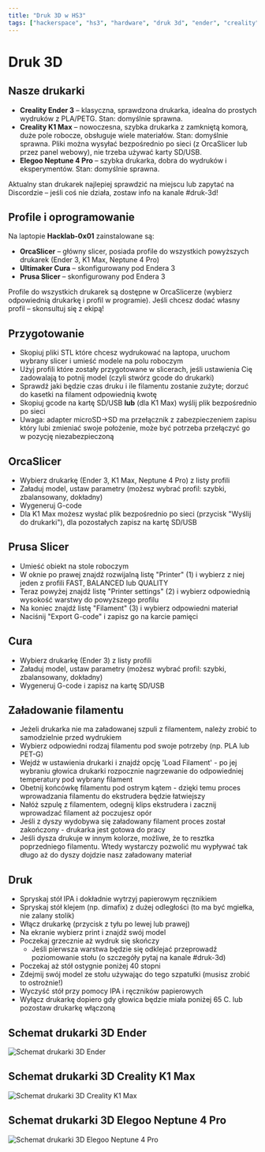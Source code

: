 ```yaml
---
title: "Druk 3D w HS3"
tags: ["hackerspace", "hs3", "hardware", "druk 3d", "ender", "creality", "k1max", "elegoo", "neptune"]
---
```


# Druk 3D

## Nasze drukarki

- **Creality Ender 3** – klasyczna, sprawdzona drukarka, idealna do prostych wydruków z PLA/PETG. Stan: domyślnie sprawna.
- **Creality K1 Max** – nowoczesna, szybka drukarka z zamkniętą komorą, duże pole robocze, obsługuje wiele materiałów. Stan: domyślnie sprawna. Pliki można wysyłać bezpośrednio po sieci (z OrcaSlicer lub przez panel webowy), nie trzeba używać karty SD/USB.
- **Elegoo Neptune 4 Pro** – szybka drukarka, dobra do wydruków i eksperymentów. Stan: domyślnie sprawna.

Aktualny stan drukarek najlepiej sprawdzić na miejscu lub zapytać na Discordzie  – jeśli coś nie działa, zostaw info na kanale #druk-3d!

## Profile i oprogramowanie

Na laptopie **Hacklab-0x01** zainstalowane są:
- **OrcaSlicer** – główny slicer, posiada profile do wszystkich powyższych drukarek (Ender 3, K1 Max, Neptune 4 Pro)
- **Ultimaker Cura** – skonfigurowany pod Endera 3
- **Prusa Slicer** – skonfigurowany pod Endera 3

Profile do wszystkich drukarek są dostępne w OrcaSlicerze (wybierz odpowiednią drukarkę i profil w programie). Jeśli chcesz dodać własny profil – skonsultuj się z ekipą!

## Przygotowanie

- Skopiuj pliki STL które chcesz wydrukować na laptopa, uruchom wybrany slicer i umieść modele na polu roboczym
- Użyj profili które zostały przygotowane w slicerach, jeśli ustawienia Cię zadowalają to potnij model (czyli stwórz gcode do drukarki)
- Sprawdź jaki będzie czas druku i ile filamentu zostanie zużyte; dorzuć do kasetki na filament odpowiednią kwotę
- Skopiuj gcode na kartę SD/USB **lub** (dla K1 Max) wyślij plik bezpośrednio po sieci
- Uwaga: adapter microSD->SD ma przełącznik z zabezpieczeniem zapisu który lubi zmieniać swoje położenie, może być potrzeba przełączyć go w pozycję niezabezpieczoną

## OrcaSlicer

- Wybierz drukarkę (Ender 3, K1 Max, Neptune 4 Pro) z listy profili
- Załaduj model, ustaw parametry (możesz wybrać profil: szybki, zbalansowany, dokładny)
- Wygeneruj G-code
- Dla K1 Max możesz wysłać plik bezpośrednio po sieci (przycisk "Wyślij do drukarki"), dla pozostałych zapisz na kartę SD/USB

## Prusa Slicer

- Umieść obiekt na stole roboczym
- W oknie po prawej znajdź rozwijalną listę "Printer" (1) i wybierz z niej jeden z profili FAST, BALANCED lub QUALITY
- Teraz powyżej znajdź listę "Printer settings" (2) i wybierz odpowiednią wysokość warstwy do powyższego profilu 
- Na koniec znajdź listę "Filament" (3) i wybierz odpowiedni materiał
- Naciśnij "Export G-code" i zapisz go na karcie pamięci

## Cura

- Wybierz drukarkę (Ender 3) z listy profili
- Załaduj model, ustaw parametry (możesz wybrać profil: szybki, zbalansowany, dokładny)
- Wygeneruj G-code i zapisz na kartę SD/USB

## Załadowanie filamentu

- Jeżeli drukarka nie ma załadowanej szpuli z filamentem, należy zrobić to samodzielnie przed wydrukiem
- Wybierz odpowiedni rodzaj filamentu pod swoje potrzeby (np. PLA lub PET-G)
- Wejdź w ustawienia drukarki i znajdź opcję 'Load Filament' - po jej wybraniu głowica drukarki rozpocznie nagrzewanie do odpowiedniej temperatury pod wybrany filament
- Obetnij końcówkę filamentu pod ostrym kątem - dzięki temu proces wprowadzania filamentu do ekstrudera będzie łatwiejszy
- Nałóż szpulę z filamentem, odegnij klips ekstrudera i zacznij wprowadzać filament aż poczujesz opór
- Jeśli z dyszy wydobywa się załadowany filament proces został zakończony - drukarka jest gotowa do pracy
- Jeśli dysza drukuje w innym kolorze, możliwe, że to resztka poprzedniego filamentu. Wtedy wystarczy pozwolić mu wypływać tak długo aż do dyszy dojdzie nasz załadowany materiał

## Druk

- Spryskaj stół IPA i dokładnie wytrzyj papierowym ręcznikiem
- Spryskaj stół klejem (np. dimafix) z dużej odległości (to ma być mgiełka, nie zalany stolik)
- Włącz drukarkę (przycisk z tyłu po lewej lub prawej)
- Na ekranie wybierz print i znajdź swój model
- Poczekaj grzecznie aż wydruk się skończy
    - Jeśli pierwsza warstwa będzie się odklejać przeprowadź poziomowanie stołu (o szczegóły pytaj na kanale #druk-3d)
- Poczekaj aż stół ostygnie poniżej 40 stopni
- Zdejmij swój model ze stołu używając do tego szpatułki (musisz zrobić to ostrożnie!)
- Wyczyść stół przy pomocy IPA i ręczników papierowych
- Wyłącz drukarkę dopiero gdy głowica będzie miała poniżej 65 C. lub pozostaw drukarkę włączoną

## Schemat drukarki 3D Ender

![Schemat drukarki 3D Ender](/images/zasoby/3d-printer-ender-schema.jpg)

## Schemat drukarki 3D Creality K1 Max

![Schemat drukarki 3D Creality K1 Max](/images/zasoby/3d-printer-creality-k1-max.png)

## Schemat drukarki 3D Elegoo Neptune 4 Pro
![Schemat drukarki 3D Elegoo Neptune 4 Pro](/images/zasoby/3d-printer-elegoo-neptune-4-pro.png)
